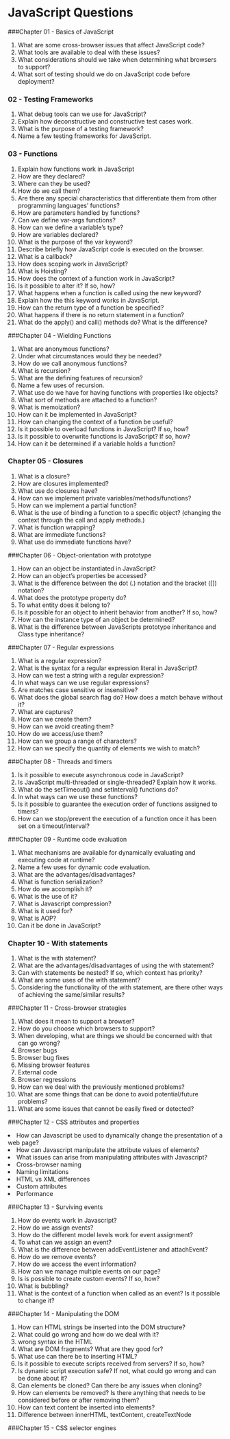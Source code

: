# JavaScript Questions 

###Chapter 01 - Basics of JavaScript
<ol>
<li>	What are some cross-browser issues that affect JavaScript code?</li>
<li>	What tools are available to deal with these issues?</li>
<li>	What considerations should we take when determining what browsers to support?</li>
<li>	What sort of testing should we do on JavaScript code before deployment?</li>
</ol>

### 02 - Testing Frameworks
<ol>
<li>	What debug tools can we use for JavaScript?</li>
<li>	Explain how deconstructive and constructive test cases work.</li>
<li>	What is the purpose of a testing framework?</li>
<li>	Name a few testing frameworks for JavaScript.</li>
</ol>

### 03 - Functions
<ol>
<li>	Explain how functions work in JavaScript</li>
<li>	How are they declared?</li>
<li>	Where can they be used?</li>
<li>	How do we call them?</li>
<li>	Are there any special characteristics that differentiate them from other programming languages’ functions?</li>
<li>	How are parameters handled by functions?</li>
<li>	Can we define var-args functions?</li>
<li>	How can we define a variable’s type?</li>
<li>	How are variables declared?</li>
<li>	What is the purpose of the var keyword?</li>
<li>	Describe briefly how JavaScript code is executed on the browser.</li>
<li>	What is a callback?</li>
<li>	How does scoping work in JavaScript?</li>
<li>	What is Hoisting?</li>
<li>	How does the context of a function work in JavaScript?</li>
<li>	Is it possible to alter it? If so, how?</li>
<li>	What happens when a function is called using the new keyword?</li>
<li>	Explain how the this keyword works in JavaScript.</li>
<li>	How can the return type of a function be specified?</li>
<li>	What happens if there is no return statement in a function?</li>
<li>	What do the apply() and call() methods do? What is the difference? </li>
</ol>

###Chapter 04 - Wielding Functions
<ol>
<li>	What are anonymous functions?</li>
<li>	Under what circumstances would they be needed?</li>
<li>	How do we call anonymous functions?</li>
<li>	What is recursion?</li>
<li>	What are the defining features of recursion?</li>
<li>	Name a few uses of recursion.</li>
<li>	What use do we have for having functions with properties like objects?</li>
<li>	What sort of methods are attached to a function?</li>
<li>	What is memoization?</li>
<li>	How can it be implemented in JavaScript?</li>
<li>	How can changing the context of a function be useful?</li>
<li>	Is it possible to overload functions in JavaScript? If so, how?</li>
<li>	Is it possible to overwrite functions is JavaScript? If so, how?</li>
<li>	How can it be determined if a variable holds a function?</li>
</ol>

### Chapter 05 - Closures
<ol>
<li>	What is a closure?</li>
<li>	How are closures implemented?</li>
<li>	What use do closures have?</li>
<li>	How can we implement private variables/methods/functions?</li>
<li>	How can we implement a partial function?</li>
<li>	What is the use of binding a function to a specific object? (changing the context through the call and apply methods.)</li>
<li>	What is function wrapping?</li>
<li>	What are immediate functions?</li>
<li>	What use do immediate functions have?</li>
</ol>

###Chapter 06 - Object-orientation with prototype
<ol>
<li>	How can an object be instantiated in JavaScript?</li>
<li>	How can an object’s properties be accessed?</li>
<li>	What is the difference between the dot (.) notation and the bracket ([]) notation?</li>
<li>	What does the prototype property do?</li>
<li>	To what entity does it belong to?</li>
<li>	Is it possible for an object to inherit behavior from another? If so, how?</li>
<li>	How can the instance type of an object be determined?</li>
<li>	What is the difference between JavaScripts prototype inheritance and Class type inheritance?</li>
</ol>

###Chapter 07 - Regular expressions
<ol>
<li>	What is a regular expression?</li>
<li>	What is the syntax for a regular expression literal in JavaScript?</li>
<li>	How can we test a string with a regular expression?</li>
<li>	In what ways can we use regular expressions?</li>
<li>	Are matches case sensitive or insensitive?</li>
<li>	What does the global search flag do? How does a match behave without it?</li>
<li>	What are captures?</li>
<li>	How can we create them?</li>
<li>	How can we avoid creating them?</li>
<li>	How do we access/use them?</li>
<li>	How can we group a range of characters?</li>
<li>	How can we specify the quantity of elements we wish to match?</li>
</ol>

###Chapter 08 - Threads and timers
<ol>
<li>	Is it possible to execute asynchronous code in JavaScript?</li>
<li>	Is JavaScript multi-threaded or single-threaded? Explain how it works.</li>
<li>	What do the setTimeout() and setInterval() functions do?</li>
<li>	In what ways can we use these functions?</li>
<li>	Is it possible to guarantee the execution order of functions assigned to timers?</li>
<li>	How can we stop/prevent the execution of a function once it has been set on a timeout/interval?</li>
</ol>

###Chapter 09 - Runtime code evaluation
<ol>
<li>	What mechanisms are available for dynamically evaluating and executing code at runtime?</li>
<li>	Name a few uses for dynamic code evaluation.</li>
<li>	What are the advantages/disadvantages?</li>
<li>	What is function serialization? </li>
<li>	How do we accomplish it?</li>
<li>	What is the use of it?</li>
<li>	What is Javascript compression?</li>
<li>	What is it used for?</li>
<li>	What is AOP?</li>
<li>	Can it be done in JavaScript?</li>
</ol>

### Chapter 10 - With statements
<ol>
<li>	What is the with statement?</li>
<li>	What are the advantages/disadvantages of using the with statement?</li>
<li>	Can with statements be nested? If so, which context has priority?</li>
<li>	What are some uses of the with statement?</li>
<li>	Considering the functionality of the with statement, are there other ways of achieving the same/similar results?</li>
</ol>

###Chapter 11 - Cross-browser strategies
<ol>
<li>	What does it mean to support a browser?</li>
<li>	How do you choose which browsers to support?</li>
<li>	When developing, what are things we should be concerned with that can go wrong?</li>
<li>	Browser bugs</li>
<li>	Browser bug fixes</li>
<li>	Missing browser features</li>
<li>	External code</li>
<li>	Browser regressions</li>
<li>	How can we deal with the previously mentioned problems?</li>
<li>	What are some things that can be done to avoid potential/future problems?</li>
<li>	What are some issues that cannot be easily fixed or detected?</li>
</ol>

###Chapter 12 - CSS attributes and properties
<li>	How can Javascript be used to dynamically change the presentation of a web page?</li>
<li>	How can Javascript manipulate the attribute values of elements?</li>
<li>	What issues can arise from manipulating attributes with Javascript?</li>
<li>	Cross-browser naming</li>
<li>	Naming limitations</li>
<li>	HTML vs XML differences</li>
<li>	Custom attributes</li>
<li>	Performance</li>

###Chapter 13 - Surviving events
<ol>
<li>	How do events work in Javascript?</li>
<li>	How do we assign events?</li>
<li>	How do the different model levels work for event assignment?</li>
<li>	To what can we assign an event?</li>
<li>	What is the difference between addEventListener and attachEvent?</li>
<li>	How do we remove events?</li>
<li>	How do we access the event information?</li>
<li>	How can we manage multiple events on our page?</li>
<li>	Is is possible to create custom events? If so, how?</li>
<li>	What is bubbling?</li>
<li>	What is the context of a function when called as an event? Is it possible to change it?</li>
</ol>

###Chapter 14 - Manipulating the DOM
<ol>
<li>	How can HTML strings be inserted into the DOM structure?</li>
<li>	What could go wrong and how do we deal with it?</li>
<li>	wrong syntax in the HTML</li>
<li>	What are DOM fragments? What are they good for?</li>
<li>	What use can there be to inserting HTML?</li>
<li>	Is it possible to execute scripts received from servers? If so, how?</li>
<li>	Is dynamic script execution safe? If not, what could go wrong and can be done about it?</li>
<li>	Can elements be cloned? Can there be any issues when cloning?</li>
<li>	How can elements be removed? Is there anything that needs to be considered before or after removing them?</li>
<li>	How can text content be inserted into elements?</li>
<li>	Difference between innerHTML, textContent, createTextNode</li>
</ol>
###Chapter 15 - CSS selector engines





